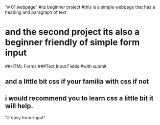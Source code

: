 "# 01.webpage"
#its beginner project
#this is a simple webpage that has a heading and paragraph of text

# and the second project its also a beginner friendly of simple form input

##HTML Forms
###Text Input Fields
#with submit

## and a little bit css if your familia with css if not

## i would recommend you to learn css a little bit it will help.
"# easy form-input" 
